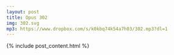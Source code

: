 ```yaml
---
layout: post
title: Opus 302
img: 302.svg
mp3: https://www.dropbox.com/s/k0kbq74k54a7h03/302.mp3?dl=1
---
```


{% include post_content.html %}
